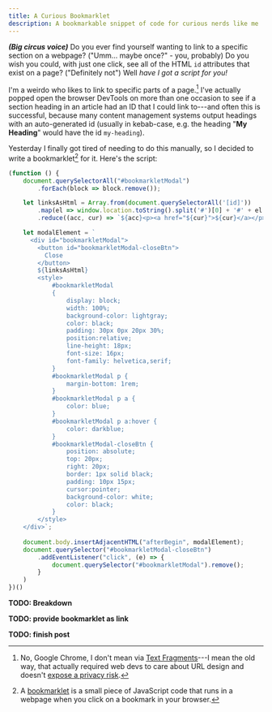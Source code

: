 ```yaml
---
title: A Curious Bookmarklet
description: A bookmarkable snippet of code for curious nerds like me
---
```


**_(Big circus voice)_** Do you ever find yourself wanting to link to a specific
section on a webpage? ("Umm... maybe once?" - you, probably) Do you wish you
could, with just one click, see all of the HTML `id` attributes that exist on a
page? ("Definitely not") Well _have I got a script for you!_

I'm a weirdo who likes to link to specific parts of a page.[^text-fragments]
I've actually popped open the browser DevTools on more than one occasion to see
if a section heading in an article had an ID that I could link to---and often
this is successful, because many content management systems output headings with
an auto-generated id (usually in kebab-case, e.g. the heading "**My Heading**"
would have the id `my-heading`).

Yesterday I finally got tired of needing to do this manually, so I decided to
write a bookmarklet[^bookmarklet] for it. Here's the script:

```js
(function () {
    document.querySelectorAll("#bookmarkletModal")
        .forEach(block => block.remove());

    let linksAsHtml = Array.from(document.querySelectorAll('[id]'))
        .map(el => window.location.toString().split('#')[0] + '#' + el.id)
        .reduce((acc, cur) => `${acc}<p><a href="${cur}">${cur}</a></p>`, '');

    let modalElement = `
      <div id="bookmarkletModal">
        <button id="bookmarkletModal-closeBtn">
          Close
        </button>
        ${linksAsHtml}
        <style>
            #bookmarkletModal
            {
                display: block;
                width: 100%;
                background-color: lightgray;
                color: black;
                padding: 30px 0px 20px 30%;
                position:relative;
                line-height: 18px;
                font-size: 16px;
                font-family: helvetica,serif;
            }
            #bookmarkletModal p {
                margin-bottom: 1rem;
            }
            #bookmarkletModal p a {
                color: blue;
            }
            #bookmarkletModal p a:hover {
                color: darkblue;
            }
            #bookmarkletModal-closeBtn {
                position: absolute;
                top: 20px;
                right: 20px;
                border: 1px solid black;
                padding: 10px 15px;
                cursor:pointer;
                background-color: white;
                color: black;
            }
        </style>
    </div>`;
    
    document.body.insertAdjacentHTML("afterBegin", modalElement);
    document.querySelector("#bookmarkletModal-closeBtn")
        .addEventListener("click", (e) => {
            document.querySelector("#bookmarkletModal").remove();
        }
    )
})()
```

**TODO: Breakdown**

**TODO: provide bookmarklet as link**

**TODO: finish post**

[^text-fragments]: No, Google Chrome,
I don't mean via [Text Fragments](https://web.dev/articles/text-fragments)---I
mean the old way, that actually required web devs to care about URL design and
doesn't
[expose a privacy risk](https://github.com/WICG/scroll-to-text-fragment/issues/76).

[^bookmarklet]: A [bookmarklet](https://en.wikipedia.org/wiki/Bookmarklet)
is a small piece of JavaScript code that runs in a webpage when you click on a
bookmark in your browser.
